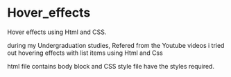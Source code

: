 # Hover_effects
Hover effects using Html and CSS.

during my Undergraduation studies,
Refered from the Youtube videos i tried out hovering effects with list items using Html and Css

html file contains body block and CSS style file have the styles required.
